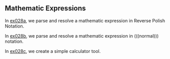 ## Mathematic Expressions

In [ex028a](ex028a_postfix_notation), we parse and resolve a mathematic expression in Reverse Polish Notation.

In [ex028b](ex028b_infix_notation), we parse and resolve a mathematic expression in (((normal))) notation.

In [ex028c](ex028c_postfix_notation), we create a simple calculator tool.

